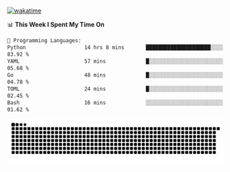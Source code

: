 [![wakatime](https://wakatime.com/badge/user/384f91c6-4eee-411f-8f3b-1b691f58a544.svg)](https://wakatime.com/@384f91c6-4eee-411f-8f3b-1b691f58a544)

<!--START_SECTION:waka-->
📊 **This Week I Spent My Time On** 

```text
💬 Programming Languages: 
Python                   14 hrs 8 mins       █████████████████████░░░░   83.92 % 
YAML                     57 mins             █░░░░░░░░░░░░░░░░░░░░░░░░   05.68 % 
Go                       48 mins             █░░░░░░░░░░░░░░░░░░░░░░░░   04.78 % 
TOML                     24 mins             █░░░░░░░░░░░░░░░░░░░░░░░░   02.45 % 
Bash                     16 mins             ░░░░░░░░░░░░░░░░░░░░░░░░░   01.62 % 
```


<!--END_SECTION:waka-->

<picture>
  <source media="(prefers-color-scheme: dark)" srcset="https://raw.githubusercontent.com/fuwx295/fuwx295/output/github-contribution-grid-snake-dark.svg">
  <source media="(prefers-color-scheme: light)" srcset="https://raw.githubusercontent.com/fuwx295/fuwx295/output/github-contribution-grid-snake.svg">
  <img alt="github contribution grid snake animation" src="https://raw.githubusercontent.com/fuwx295/fuwx295/output/github-contribution-grid-snake.svg">
</picture>
